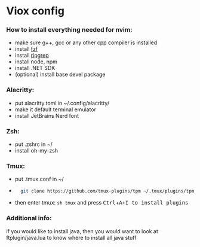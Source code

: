 # Viox config

### How to install everything needed for nvim:

- make sure g++, gcc or any other cpp compiler is installed
- install [fzf](https://github.com/junegunn/fzf?tab=readme-ov-file#installation)
- install [ripgrep](https://github.com/BurntSushi/ripgrep?tab=readme-ov-file#installation)
- install node, npm
- install .NET SDK
- (optional) install base devel package

### Alacritty:

- put alacritty.toml in ~/.config/alacritty/
- make it default terminal emulator
- install JetBrains Nerd font

### Zsh:

- put .zshrc in ~/
- install oh-my-zsh

### Tmux:

- put .tmux.conf in ~/
- ```sh
    git clone https://github.com/tmux-plugins/tpm ~/.tmux/plugins/tpm/
    ```
- then enter tmux: ```sh tmux``` and press <kbd>Ctrl</kbd>+<kbd>A</kdb>+<kbd>I</kbd> to install plugins

### Additional info:

if you would like to install java, then you would want to look at ftplugin/java.lua to know where to install all java stuff
